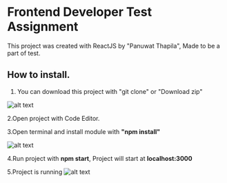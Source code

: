 # Frontend Developer Test Assignment

This project was created with ReactJS by "Panuwat Thapila", Made to be a part of test.

## How to install.
1. You can download this project with "git clone" or "Download zip"

![alt text](http://postto.me/216/4qh.png)

2.Open project with Code Editor.

3.Open terminal and install module with **"npm install"**

![alt text](http://postto.me/216/67e.png)

4.Run project with **npm start**, Project will start at **localhost:3000**

5.Project is running
![alt text](http://postto.me/216/676.png)
